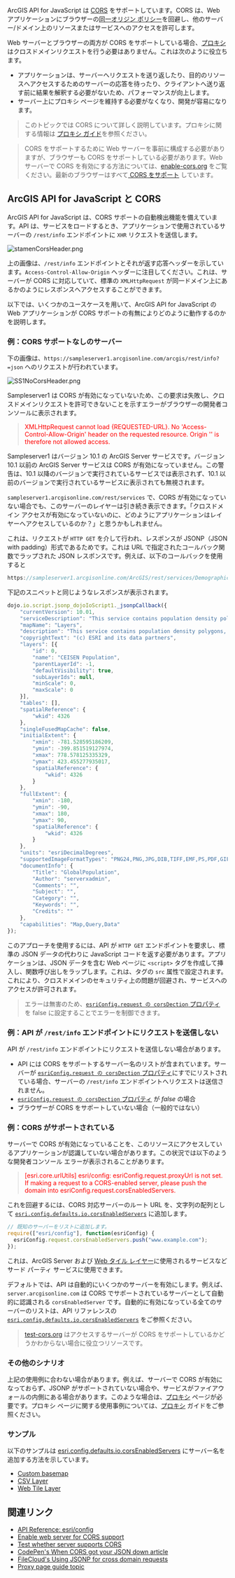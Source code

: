 ArcGIS API for JavaScript は <a href="https://en.wikipedia.org/wiki/Cross-origin_resource_sharing" target="_blank">CORS</a> をサポートしています。CORS は、Web アプリケーションにブラウザーの<a href="https://en.wikipedia.org/wiki/Same-origin_policy" target="_blank">同一オリジン ポリシー</a>を回避し、他のサーバー/ドメイン上のリソースまたはサービスへのアクセスを許可します。

Web サーバーとブラウザーの両方が CORS をサポートしている場合、<a href="https://en.wikipedia.org/wiki/Proxy_server" target="_blank">プロキシ</a>はクロスドメインリクエストを行う必要はありません。これは次のように役立ちます。

- アプリケーションは、サーバーへリクエストを送り返したり、目的のリソースへアクセスするためのサーバーの応答を待ったり、クライアントへ送り返す前に結果を解釈する必要がないため、パフォーマンスが向上します。
- サーバー上にプロキシ ページを維持する必要がなくなり、開発が容易になります。

> このトピックでは CORS について詳しく説明しています。プロキシに関する情報は <a href="https://github.com/e-murakami/devguide/blob/master/Proxy%20pages.md" target="_blank">プロキシ ガイド</a>を参照ください。

> CORS をサポートするために Web サーバーを事前に構成する必要がありますが、ブラウザーも CORS をサポートしている必要があります。Web サーバーで CORS を有効にする方法については、<a href="https://enable-cors.org/" target="_blank">enable-cors.org</a> をご覧ください。最新のブラウザーはすべて<a href="http://caniuse.com/#feat=cors" target="_blank"> CORS をサポート</a> しています。

## ArcGIS API for JavaScript と CORS

ArcGIS API for JavaScript は、CORS サポートの自動検出機能を備えています。API は、サービスをロードするとき、アプリケーションで使用されているサーバーの `/rest/info` エンドポイントに `XHR` リクエストを送信します。

![stamenCorsHeader.png](https://s3-ap-northeast-1.amazonaws.com/apps.esrij.com/arcgis-dev/guide/img/js_devguid/stamenCorsHeader.png)

上の画像は、`/rest/info` エンドポイントとそれが返す応答ヘッダーを示しています。`Access-Control-Allow-Origin` ヘッダーに注目してください。これは、サーバーが CORS に対応していて、標準の `XMLHttpRequest` が同一ドメイン上にあるかのようにレスポンスへアクセスすることができます。

以下では、いくつかのユースケースを用いて、ArcGIS API for JavaScript の Web アプリケーションが CORS サポートの有無によりどのように動作するのかを説明します。

### 例：CORS サポートなしのサーバー

下の画像は、`https://sampleserver1.arcgisonline.com/arcgis/rest/info?=json` へのリクエストが行われています。

![SS1NoCorsHeader.png](https://s3-ap-northeast-1.amazonaws.com/apps.esrij.com/arcgis-dev/guide/img/js_devguid/SS1NoCorsHeader.png)

Sampleserver1 は CORS が有効になっていないため、この要求は失敗し、クロスドメインリクエストを許可できないことを示すエラーがブラウザーの開発者コンソールに表示されます。

> <span style="color:red">XMLHttpRequest cannot load {REQUESTED-URL}. No 'Access-Control-Allow-Origin' header on the requested resource. Origin '<APP-DOMAIN>' is therefore not allowed access.</span>

Sampleserver1 はバージョン 10.1 の ArcGIS Server サービスです。バージョン 10.1 以前の ArcGIS Server サービスは CORS が有効になっていません。この警告は、10.1 以降のバージョンで実行されているサービスでは表示されず、10.1 以前のバージョンで実行されているサービスに表示されても無視されます。

`sampleserver1.arcgisonline.com/rest/services` で、CORS が有効になっていない場合でも、このサーバーのレイヤーは引き続き表示できます。「クロスドメイン アクセスが有効になっていないのに、どのようにアプリケーションはレイヤーへアクセスしているのか？」と思うかもしれません。

これは、リクエストが `HTTP GET` を介して行われ、レスポンスが JSONP（JSON with padding）形式であるためです。これは URL で指定されたコールバック関数でラップされた JSON レスポンスです。例えば、以下のコールバックを使用すると

```js
https://sampleserver1.arcgisonline.com/ArcGIS/rest/services/Demographics/ESRI_Population_World/MapServer?f=json&dpi=96&transparent=true&format=jpeg&callback=dojo.io.script.jsonp_dojoIoScript1._jsonpCallback
```

下記のスニペットと同じようなレスポンスが表示されます。

```js
dojo.io.script.jsonp_dojoIoScript1._jsonpCallback({
    "currentVersion": 10.01,
    "serviceDescription": "This service contains population density polygons, country boundaries, and city locations for the world. The map is color coded based on the number of persons per square mile (per every 1.609 kilometers square). Population data sources included national population censuses, the United Nations demographic yearbooks, and others. In general, data currency ranged from 1981 to 1994. This is a sample service hosted by ESRI, powered by ArcGIS Server. ESRI has provided this example so that you may practice using ArcGIS APIs for JavaScript, Flex, and Silverlight. ESRI reserves the right to change or remove this service at any time and without notice.",
    "mapName": "Layers",
    "description": "This service contains population density polygons, country boundaries, and city locations for the world. The map is color coded based on the number of persons per square mile (per every 1.609 kilometers square). Population data sources included national population censuses, the United Nations demographic yearbooks, and others. In general, data currency ranged from 1981 to 1994.\n",
    "copyrightText": "(c) ESRI and its data partners",
    "layers": [{
        "id": 0,
        "name": "CEISEN Population",
        "parentLayerId": -1,
        "defaultVisibility": true,
        "subLayerIds": null,
        "minScale": 0,
        "maxScale": 0
    }],
    "tables": [],
    "spatialReference": {
        "wkid": 4326
    },
    "singleFusedMapCache": false,
    "initialExtent": {
        "xmin": -781.528595186209,
        "ymin": -399.851519127974,
        "xmax": 778.578125335329,
        "ymax": 423.455277935017,
        "spatialReference": {
            "wkid": 4326
        }
    },
    "fullExtent": {
        "xmin": -180,
        "ymin": -90,
        "xmax": 180,
        "ymax": 90,
        "spatialReference": {
            "wkid": 4326
        }
    },
    "units": "esriDecimalDegrees",
    "supportedImageFormatTypes": "PNG24,PNG,JPG,DIB,TIFF,EMF,PS,PDF,GIF,SVG,SVGZ,AI,BMP",
    "documentInfo": {
        "Title": "GlobalPopulation",
        "Author": "serverxadmin",
        "Comments": "",
        "Subject": "",
        "Category": "",
        "Keywords": "",
        "Credits": ""
    },
    "capabilities": "Map,Query,Data"
});
```

このアプローチを使用するには、API が `HTTP GET` エンドポイントを要求し、標準の JSON データの代わりに JavaScript コードを返す必要があります。アプリケーションは、JSON データを含む Web ページに `<script>` タグを作成して挿入し、関数呼び出しをラップします。これは、タグの `src` 属性で設定されます。これにより、クロスドメインのセキュリティ上の問題が回避され、サービスへのアクセスが許可されます。

>エラーは無害のため、<a href="https://developers.arcgis.com/javascript/latest/api-reference/esri-config.html#request" target="_blank">`esriConfig.request の corsDection` プロパティ</a> を false に設定することでエラーを制御できます。

### 例：API が `/rest/info` エンドポイントにリクエストを送信しない

API が `/rest/info` エンドポイントにリクエストを送信しない場合があります。

- API には CORS をサポートするサーバー名のリストが含まれています。サーバーが <a href="https://developers.arcgis.com/javascript/latest/api-reference/esri-config.html#request" target="_blank">`esriConfig.request の corsDection` プロパティ</a>にすでにリストされている場合、サーバーの `/rest/info` エンドポイントへリクエストは送信されません。
- <a href="https://developers.arcgis.com/javascript/latest/api-reference/esri-config.html#request" target="_blank">`esriConfig.request の corsDection` プロパティ</a> が _false_ の場合
- ブラウザーが CORS をサポートしていない場合（一般的ではない）

### 例：CORS がサポートされている

サーバーで CORS が有効になっていることを、このリソースにアクセスしているアプリケーションが認識していない場合があります。この状況では以下のような開発者コンソール エラーが表示されることがあります。

> <span style="color:red">[esri.core.urlUtils] esri/config: esriConfig.request.proxyUrl is not set. If making a request to a CORS-enabled server, please push the domain into esriConfig.request.corsEnabledServers.</span>

これを回避するには、CORS 対応サーバーのルート URL を、文字列の配列として <a href="https://developers.arcgis.com/javascript/latest/api-reference/esri-config.html#request" target="_blank">`esri.config.defaults.io.corsEnabledServers`</a> に追加します。

```js
// 既知のサーバーをリストに追加します。
require(["esri/config"], function(esriConfig) {
  esriConfig.request.corsEnabledServers.push("www.example.com");
});
```

これは、ArcGIS Server および <a href="https://developers.arcgis.com/javascript/latest/api-reference/esri-layers-WebTileLayer.html" target="_blank">Web タイル レイヤー</a>に使用されるサービスなどサード パーティ サービスに使用できます。

デフォルトでは、API は自動的にいくつかのサーバーを有効にします。例えば、 `server.arcgisonline.com` は CORS でサポートされているサーバーとして自動的に認識される `corsEnabledServer` です。自動的に有効になっている全てのサーバーのリストは、API リファレンスの <a href="https://developers.arcgis.com/javascript/latest/api-reference/esri-config.html#request" target="_blank">`esri.config.defaults.io.corsEnabledServers`</a> をご参照ください。

><a href="http://test-cors.org/" target="_blank">test-cors.org</a> はアクセスするサーバーが CORS をサポートしているかどうかわからない場合に役立つリソースです。

### その他のシナリオ

上記の使用例に合わない場合があります。例えば、サーバーで CORS が有効になっておらず、JSONP がサポートされていない場合や、サービスがファイアウォールの内側にある場合があります。このような場合は、<a href="https://en.wikipedia.org/wiki/Proxy_server" target="_blank">プロキシ</a> ページが必要です。プロキシ ページに関する使用事例については、<a href="https://github.com/e-murakami/devguide/blob/master/Proxy%20pages.md" target="_blank">プロキシ</a> ガイドをご参照ください。

### サンプル

以下のサンプルは <a href="https://developers.arcgis.com/javascript/latest/api-reference/esri-config.html#request" target="_blank">esri.config.defaults.io.corsEnabledServers</a>
 にサーバー名を追加する方法を示しています。

- <a href="https://developers.arcgis.com/javascript/latest/sample-code/basemap-custom/index.html" target="_blank">Custom basemap</a>
- <a href="https://developers.arcgis.com/javascript/latest/sample-code/layers-csv/index.html" target="_blank">CSV Layer</a>
- <a href="https://developers.arcgis.com/javascript/latest/sample-code/layers-webtile-3d/index.html" target="_blank">Web Tile Layer</a>

## 関連リンク
- <a href="https://developers.arcgis.com/javascript/latest/api-reference/esri-config.html#request" target="_blank">API Reference: esri/config</a>
- <a href="https://enable-cors.org/" target="_blank">Enable web server for CORS support</a>
- <a href="http://test-cors.org/" target="_blank">Test whether server supports CORS</a>
- <a href="https://codepen.io/iospadov/post/when-cors-got-your-json-down-using-jsonp-to-avoid-blocking-of-cross-origin-requests" target="_blank">CodePen's When CORS got your JSON down article</a>
- <a href="https://www.getfilecloud.com/blog/using-jsonp-for-cross-domain-requests/" target="_blank">FileCloud's Using JSONP for cross domain requests</a>
- <a href="https://developers.arcgis.com/javascript/latest/guide/proxies/index.html" target="_blank">Proxy page guide topic</a>
